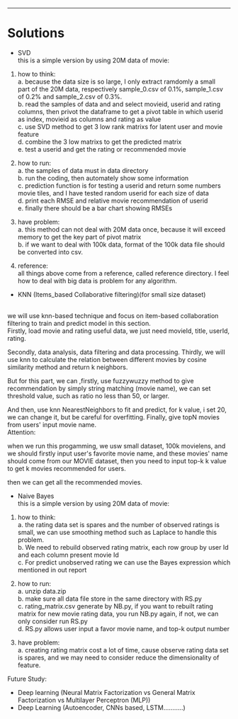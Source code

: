 


---
# **Solutions**
- SVD
 <br>this is a simple version by using 20M data of movie:

1. how to think:
    <br>
    a. because the data size is so large, I only extract ramdomly a small
    <br>
    part of the 20M data, respectively sample_0.csv of 0.1%, sample_1.csv of 0.2% and sample_2.csv of 0.3%.
    <br>
    b. read the samples of data and and select movieid, userid and rating columns,
    then privot the dataframe to get a pivot table in which userid as index, movieid as columns and rating as value
    <br>
    c. use SVD method to get 3 low rank matrixs for latent user and movie feature
    <br>
    d. combine the 3 low matrixs to get the predicted matrix
    <br>
    e. test a userid and get the rating or recommended movie

2. how to run:
    <br>
    a. the samples of data must in data directory
    <br>
    b. run the coding, then automately show some information
    <br>
    c. prediction function is for testing a userid and return some numbers movie tiles, and I have tested random userid for each size of data
    <br>
    d. print each RMSE and relative movie recommendation of userid
    <br>
    e. finally there should be a bar chart showing RMSEs

3. have problem:
    <br>
    a. this method can not deal with 20M data once, because it will exceed memory
    to get the key part of pivot matrix
    <br>
    b. if we want to deal with 100k data, format of the 100k data file should be converted into csv.

4. reference:
    <br>
    all things above come from a reference, called reference directory.
    I feel how to deal with big data is problem for any algorithm.

- KNN (Items_based Collaborative filtering)(for small size dataset)

<br>
  we will use knn-based technique and focus on item-based collaboration filtering to train and predict model in this section. 
  <br>
  Firstly, load movie and rating useful data, we just need movieId, title, userId, rating. 
  
  Secondly, data analysis, data filtering and data processing.
  Thirdly, we will use knn to calculate the relation between different movies by cosine similarity method and return k neighbors. 
  
  But for this part, we can ,firstly, use fuzzywuzzy method to give recommendation by simply string matching (movie name), we can set threshold value, such as ratio no less than 50, or larger.
  
  And then, use knn NearestNeighbors to fit and predict, for k value, i set 20, we can change it, but be careful for overfitting. Finally, give topN movies from users' input movie name.
<br>
Attention:

  when we run this progamming, we usw small dataset, 100k movielens, and we should firstly input user's favorite movie name, and these movies' name should come from our MOVIE dataset, then you need to input top-k k value to get k movies recommended for users. 
  
  then we can get all the recommended movies.

- Naive Bayes
<br>this is a simple version by using 20M data of movie:
1. how to think:
    <br>
    a. the rating data set is spares and the number of observed ratings is small, we can use smoothing method such as Laplace to handle this problem.
    <br>
    b. We need to rebuild observed rating matrix, each row group by user Id and each column present movie Id
    <br>
    c. For predict unobserved rating we can use the Bayes expression which mentioned in out report
    <br>


  2. how to run:
    <br>
    a. unzip data.zip
    <br>
    b. make sure all data file store in the same directory with RS.py
    <br>
    c. rating_matrix.csv generate by NB.py, if you want to rebuilt rating matrix for new movie rating data, you run NB.py again, if not, we can only consider run RS.py
    <br>
    d. RS.py allows user input a favor movie name, and top-k output number
    <br>


  3. have problem:
    <br>
    a. creating rating matrix cost a lot of time, cause observe rating data set is spares, and we may need to consider reduce the dimensionality of feature.
    



Future Study:
- Deep learning (Neural Matrix Factorization vs General Matrix Factorization vs Multilayer Perceptron (MLP))
- Deep Learning (Autoencoder, CNNs based, LSTM...........)
